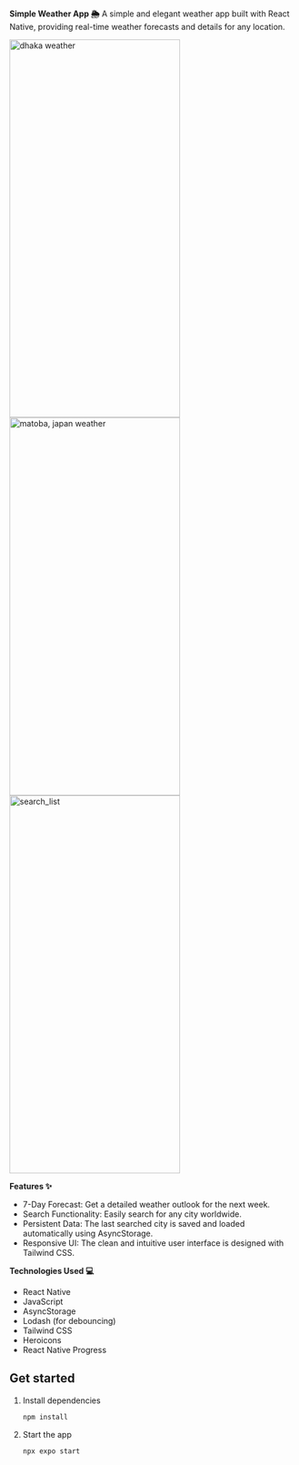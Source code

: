 **Simple Weather App 🌦️**
A simple and elegant weather app built with React Native, providing real-time weather forecasts and details for any location.

<img width="300" height="665" alt="dhaka weather" src="https://github.com/user-attachments/assets/da609ab7-c52a-4b2e-9fa0-5aedbb7a9b09" />
<img width="300" height="665" alt="matoba, japan weather" src="https://github.com/user-attachments/assets/b13f721f-3f99-4729-ae12-ba7c9d3aa4bd" />
<img width="300" height="665" alt="search_list" src="https://github.com/user-attachments/assets/c9a0c5ea-af66-496b-b512-7415b2b31a25" />

**Features ✨**
* 7-Day Forecast: Get a detailed weather outlook for the next week.
* Search Functionality: Easily search for any city worldwide.
* Persistent Data: The last searched city is saved and loaded automatically using AsyncStorage.
* Responsive UI: The clean and intuitive user interface is designed with Tailwind CSS.

**Technologies Used 💻**
* React Native
* JavaScript
* AsyncStorage
* Lodash (for debouncing)
* Tailwind CSS
* Heroicons
* React Native Progress

## Get started

1. Install dependencies

   ```bash
   npm install
   ```

2. Start the app

   ```bash
   npx expo start
   ```
